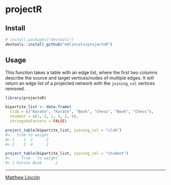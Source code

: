 projectR
========

## Install

```r
# install.packages("devtools")
devtools::install_github("mdlincoln/projectoR")
```

## Usage

This function takes a table with an edge list, where the first two columns
describe the source and target vertices/nodes of multiple edges. It will
return an edge list of a projected network with the `joining_col`
vertices removed.

```r
library(projectoR)

bipartite_list <- data.frame(
  club = c("Karate", "Karate", "Book", "Chess", "Book", "Chess"),
  student = c(1, 2, 1, 3, 2, 4),
  stringsAsFactors = FALSE)

project_table(bipartite_list, joining_col = "club")
#>   from to weight
#> 1    1  2      2
#> 2    3  4      1

project_table(bipartite_list, joining_col = "student")
#>     from   to weight
#> 1 Karate Book      2
```

---
[Matthew Lincoln](http://matthewlincoln.net)

